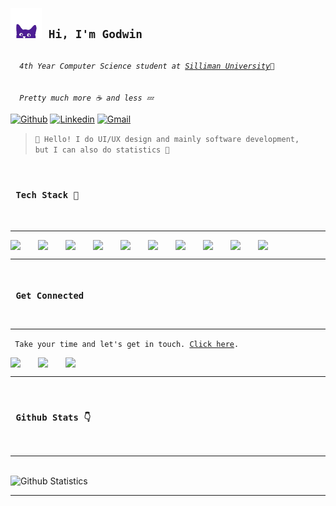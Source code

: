 <code>
  <h2><img src="assets/images/curious_cat_1.png" width="50"> Hi, I'm Godwin </h1></code>
<code>
  <em>4th Year Computer Science student at <a href="su.edu.ph/">Silliman University</a>💢
  <br>
  Pretty much more ☕ and less 💤 </em>
</code>

[![Github](https://img.shields.io/badge/-Github-000?style=flat&logo=Github&logoColor=white)](https://github.com/onimur)
[![Linkedin](https://img.shields.io/badge/-LinkedIn-blue?style=flat&logo=Linkedin&logoColor=white)](https://www.linkedin.com/in/murillo-comino-6124ab49/)
[![Gmail](https://img.shields.io/badge/-Gmail-c14438?style=flat&logo=Gmail&logoColor=white)](mailto:rualgodwin@gmail.com)

><code>👋 Hello! I do UI/UX design and mainly software development, but I can also do statistics 💯 </code>

<code> <h3> Tech Stack 💪 </h3> </code>
<hr>
<div style="display:flex; gap:1em;">
  <img align="left" width="30px" src="https://cdn.jsdelivr.net/gh/devicons/devicon/icons/react/react-original.svg" />
  <img align="left" width="30px" src="https://cdn.jsdelivr.net/gh/devicons/devicon/icons/laravel/laravel-plain.svg"/>
  <img align="left" width="30px" src="https://cdn.jsdelivr.net/gh/devicons/devicon/icons/nodejs/nodejs-original.svg"/>
  <img align="left" width="30px" src="https://cdn.jsdelivr.net/gh/devicons/devicon/icons/django/django-plain.svg"/>
  <img align="left" width="30px" src="https://cdn.jsdelivr.net/gh/devicons/devicon/icons/sass/sass-original.svg"/>
  <img align="left" width="30px" src="https://cdn.jsdelivr.net/gh/devicons/devicon/icons/docker/docker-original.svg"/>
  <img align="left" width="30px" src="https://cdn.jsdelivr.net/gh/devicons/devicon/icons/fastapi/fastapi-original.svg"/>
  <img align="left" width="30px" src="https://cdn.jsdelivr.net/gh/devicons/devicon/icons/figma/figma-original.svg"/>
  <img align="left" width="30px" src="https://cdn.jsdelivr.net/gh/devicons/devicon/icons/tensorflow/tensorflow-original.svg"/>
  <img align="left" width="30px" src="https://cdn.jsdelivr.net/gh/devicons/devicon/icons/opencv/opencv-original.svg"/>
</div>
<hr>
<code> <h3> Get Connected </h3> </code>
<hr>

<code> Take your time and let's get in touch. [Click here](https://github.com/OnePewStrike). </code>

<div style="display:flex; gap:1em;">
  <a href="https://www.linkedin.com/in/godwin-duliente/"><img align="left" width="30px" src="https://cdn.jsdelivr.net/gh/devicons/devicon/icons/linkedin/linkedin-original.svg" /></a>
  <a href="https://github.com/OnePewStrike"><img align="left" width="30px" src="https://cdn.jsdelivr.net/gh/devicons/devicon/icons/github/github-original.svg" /></a>
  <a href="#"><img align="left" width="30px" src="https://cdn.jsdelivr.net/gh/devicons/devicon/icons/facebook/facebook-original.svg" /></a>
</div>

<hr>

<code> <h3> Github Stats 👇 </h3> </code>
<hr>
<br/>
<img width="70%" src="https://github-readme-stats.vercel.app/api?username=OnePewStrike&theme=midnight-purple&show_icons=true" alt="Github Statistics">
<br/>
<hr>



<!-- <p align="center" style="font-style:italic;">Hii</p> -->


<!-- ### Languages

<div style="display:flex; gap:1em;">
  <img align="left" width="30px" src="https://cdn.jsdelivr.net/gh/devicons/devicon/icons/html5/html5-original.svg" >        
  <img align="left" width="30px" src="https://cdn.jsdelivr.net/gh/devicons/devicon/icons/css3/css3-original.svg"/>
  <img align="left" width="30px" src="https://cdn.jsdelivr.net/gh/devicons/devicon/icons/javascript/javascript-original.svg"/>
  <img align="left" width="30px" src="https://cdn.jsdelivr.net/gh/devicons/devicon/icons/php/php-original.svg"/>
  <img align="left" width="30px" src="https://cdn.jsdelivr.net/gh/devicons/devicon/icons/mysql/mysql-original.svg"/>
  <img align="left" width="30px" src="https://cdn.jsdelivr.net/gh/devicons/devicon/icons/python/python-original.svg"/>
  <img align="left" width="30px" src="https://cdn.jsdelivr.net/gh/devicons/devicon/icons/c/c-original.svg"/>
  <img align="left" width="30px" src="https://cdn.jsdelivr.net/gh/devicons/devicon/icons/cplusplus/cplusplus-original.svg"/>
  <img align="left" width="30px" src="https://cdn.jsdelivr.net/gh/devicons/devicon/icons/typescript/typescript-original.svg"/>
</div> --> 

